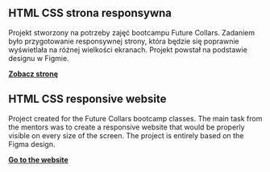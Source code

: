 ## HTML CSS strona responsywna

Projekt stworzony na potrzeby zajęć bootcampu Future Collars.
Zadaniem było przygotowanie responsywnej strony, która będzie się poprawnie wyświetlała na różnej wielkości ekranach. Projekt powstał na podstawie designu w Figmie.

**[Zobacz stronę](https://naszafirma-html-rwd.netlify.app/)**

## HTML CSS responsive website

Project created for the Future Collars bootcamp classes.
The main task from the mentors was to create a responsive website that would be properly visible on every size of the screen. The project is entirely based on the Figma design.


**[Go to the website](https://naszafirma-html-rwd.netlify.app/)**
